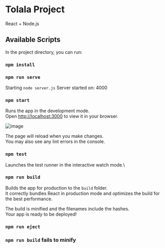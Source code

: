 # Tolala Project
React + Node.js

## Available Scripts

In the project directory, you can run:

### `npm install`

### `npm run serve`
Starting `node server.js`
Server started on: 4000

### `npm start`
Runs the app in the development mode.\
Open [http://localhost:3000](http://localhost:3000) to view it in your browser.

![image](https://github.com/NhanHoVan/tolala-web/assets/80185529/494fbedb-8364-4bc7-a477-5aa5f8bc8363)

The page will reload when you make changes.\
You may also see any lint errors in the console.

### `npm test`

Launches the test runner in the interactive watch mode.\

### `npm run build`

Builds the app for production to the `build` folder.\
It correctly bundles React in production mode and optimizes the build for the best performance.

The build is minified and the filenames include the hashes.\
Your app is ready to be deployed!

### `npm run eject`

### `npm run build` fails to minify
